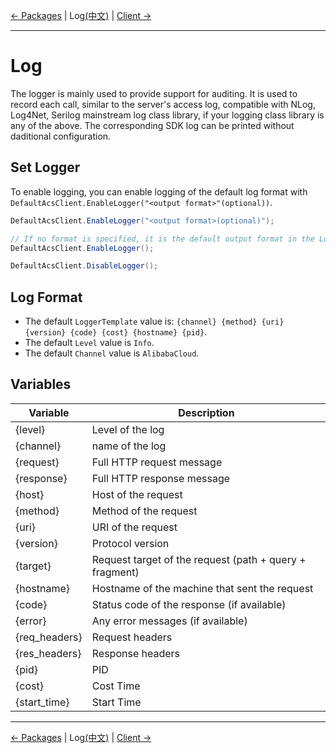 [← Packages](5-Packages-EN.md) | Log[(中文)](6-Log-CN.md) | [Client →](7-Client-EN.md)
***

# Log
The logger is mainly used to provide support for auditing. It is used to record each call, similar to the server's access log, compatible with NLog, Log4Net, Serilog mainstream log class library, if your logging class library is any of the above. The corresponding SDK log can be printed without daditional configuration.

## Set Logger
To enable logging, you can enable logging of the default log format with `DefaultAcsClient.EnableLogger("<output format>"(optional))`.

```csharp
DefaultAcsClient.EnableLogger("<output format>(optional)");

// If no format is specified, it is the default output format in the Log Format Section.
DefaultAcsClient.EnableLogger();

DefaultAcsClient.DisableLogger();
```

## Log Format
- The default `LoggerTemplate` value is: `{channel} {method} {uri} {version} {code} {cost} {hostname} {pid}`.
- The default `Level` value is `Info`.
- The default `Channel` value is `AlibabaCloud`.

## Variables

| Variable      |   Description       |
|----------|-------------|
| {level}     | Level of the log |
| {channel}     | name of the log |
| {request}     | Full HTTP request message |
| {response}     | Full HTTP response message |
| {host}     | Host of the request |
| {method}     | Method of the request |
| {uri}     | URI of the request |
| {version}     | Protocol version |
| {target}     | Request target of the request (path + query + fragment) |
| {hostname}     | Hostname of the machine that sent the request |
| {code}     | Status code of the response (if available) |
| {error}     | Any error messages (if available) |
| {req_headers}     | Request headers |
| {res_headers}     | Response headers |
| {pid}     | PID |
| {cost}     | Cost Time |
| {start_time}     | Start Time |

***
[← Packages](5-Packages-EN.md) | Log[(中文)](6-Log-CN.md) | [Client →](7-Client-EN.md)